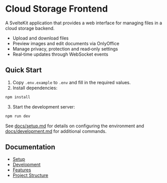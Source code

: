 # Cloud Storage Frontend

A SvelteKit application that provides a web interface for managing files in a cloud storage backend.

- Upload and download files
- Preview images and edit documents via OnlyOffice
- Manage privacy, protection and read‑only settings
- Real‑time updates through WebSocket events

## Quick Start

1. Copy `.env.example` to `.env` and fill in the required values.
2. Install dependencies:

```bash
npm install
```

3. Start the development server:

```bash
npm run dev
```

See [docs/setup.md](docs/setup.md) for details on configuring the environment and [docs/development.md](docs/development.md) for additional commands.

## Documentation

- [Setup](docs/setup.md)
- [Development](docs/development.md)
- [Features](docs/features.md)
- [Project Structure](docs/structure.md)
